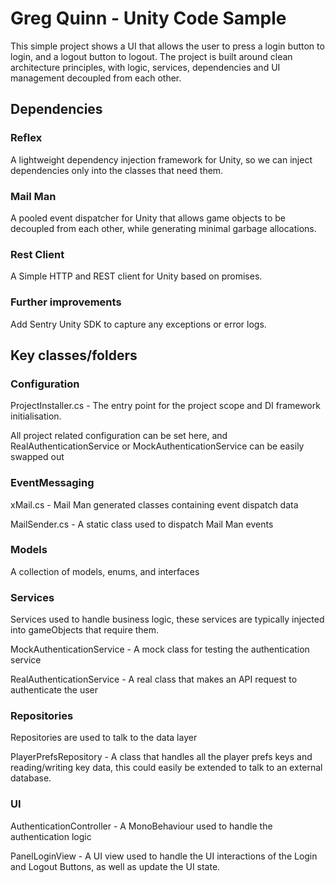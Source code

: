 # Greg Quinn - Unity Code Sample

This simple project shows a UI that allows the user to press a login button to login, and a logout button to logout.
The project is built around clean architecture principles, with logic, services, dependencies and UI management decoupled from each other.

## Dependencies

### Reflex
A lightweight dependency injection framework for Unity, so we can inject dependencies only into the classes that need them.

### Mail Man
A pooled event dispatcher for Unity that allows game objects to be decoupled from each other, while generating minimal garbage allocations. 

### Rest Client
A Simple HTTP and REST client for Unity based on promises.

### Further improvements

Add Sentry Unity SDK to capture any exceptions or error logs.

## Key classes/folders

### Configuration
ProjectInstaller.cs - The entry point for the project scope and DI framework initialisation.

All project related configuration can be set here, and RealAuthenticationService or MockAuthenticationService can be easily swapped out

### EventMessaging
xMail.cs - Mail Man generated classes containing event dispatch data

MailSender.cs - A static class used to dispatch Mail Man events

### Models 
A collection of models, enums, and interfaces

### Services
Services used to handle business logic, these services are typically injected into gameObjects that require them.

MockAuthenticationService - A mock class for testing the authentication service

RealAuthenticationService - A real class that makes an API request to authenticate the user

### Repositories
Repositories are used to talk to the data layer

PlayerPrefsRepository - A class that handles all the player prefs keys and reading/writing key data, this could easily be extended to talk to an external database.

### UI
AuthenticationController - A MonoBehaviour used to handle the authentication logic

PanelLoginView - A UI view used to handle the UI interactions of the Login and Logout Buttons, as well as update the UI state.